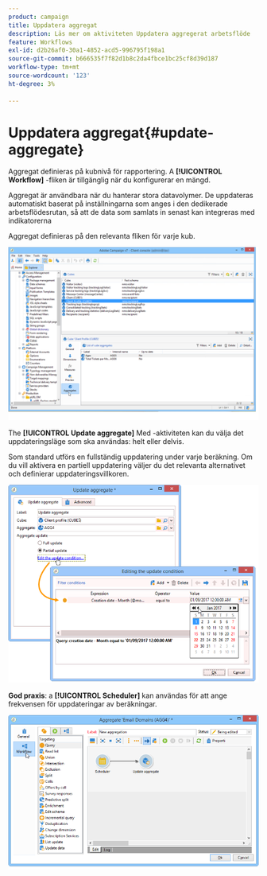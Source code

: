 ```yaml
---
product: campaign
title: Uppdatera aggregat
description: Läs mer om aktiviteten Uppdatera aggregerat arbetsflöde
feature: Workflows
exl-id: d2b26af0-30a1-4852-acd5-996795f198a1
source-git-commit: b666535f7f82d1b8c2da4fbce1bc25cf8d39d187
workflow-type: tm+mt
source-wordcount: '123'
ht-degree: 3%

---
```


# Uppdatera aggregat{#update-aggregate}



Aggregat definieras på kubnivå för rapportering. A **[!UICONTROL Workflow]** -fliken är tillgänglig när du konfigurerar en mängd.

Aggregat är användbara när du hanterar stora datavolymer. De uppdateras automatiskt baserat på inställningarna som anges i den dedikerade arbetsflödesrutan, så att de data som samlats in senast kan integreras med indikatorerna

Aggregat definieras på den relevanta fliken för varje kub.

![](assets/s_advuser_cube_agregate_01.png)


The **[!UICONTROL Update aggregate]** Med -aktiviteten kan du välja det uppdateringsläge som ska användas: helt eller delvis.

Som standard utförs en fullständig uppdatering under varje beräkning. Om du vill aktivera en partiell uppdatering väljer du det relevanta alternativet och definierar uppdateringsvillkoren.

![](assets/s_advuser_cube_agregate_05.png)

**God praxis**: a **[!UICONTROL Scheduler]** kan användas för att ange frekvensen för uppdateringar av beräkningar.

![](assets/s_advuser_cube_agregate_04.png)
